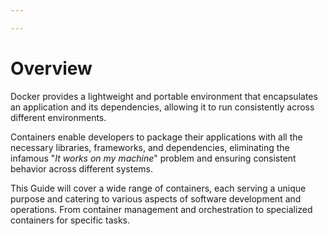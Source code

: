 ```yaml
---

---
```


# Overview

Docker provides a lightweight and portable environment that encapsulates an application and its dependencies, allowing
it to run consistently across different environments. 

Containers enable developers to package their applications with
all the necessary libraries, frameworks, and dependencies, eliminating the infamous "*It works on my machine*" problem and
ensuring consistent behavior across different systems.

This Guide will cover a wide range of containers, each serving a unique purpose and catering to various aspects of
software development and operations. From container management and orchestration to specialized containers for specific
tasks.
